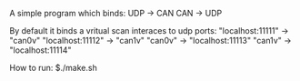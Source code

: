 A simple program which binds:
UDP -> CAN
CAN -> UDP

By default it binds a vritual scan interaces to udp ports:
"localhost:11111" -> "can0v"
"localhost:11112" -> "can1v"
"can0v" -> "localhost:11113"
"can1v" -> "localhost:11114"

How to run:
$./make.sh
